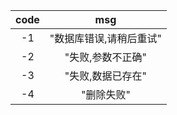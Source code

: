 | code| msg |
|  :-:  | :-:  |
| -1 | "数据库错误,请稍后重试"|
| -2 | "失败,参数不正确"|
| -3 | "失败,数据已存在"|
| -4 | "删除失败"|